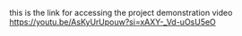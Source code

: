 this is the link for accessing the project demonstration video
https://youtu.be/AsKyUrUpouw?si=xAXY-_Vd-uOsU5eO

